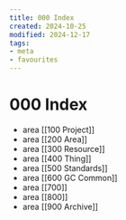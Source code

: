 ```yaml
---
title: 000 Index
created: 2024-10-25
modified: 2024-12-17
tags:
- meta
- favourites
---
```

# 000 Index
- area [[100 Project]]
- area [[200 Area]]
- area [[300 Resource]]
- area [[400 Thing]]
- area [[500 Standards]]
- area [[600 GC Common]]
- area [[700]]
- area [[800]]
- area [[900 Archive]]
